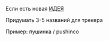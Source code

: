 Если есть новая [ИДЕЯ](https://github.com/soda-io/soda-track/issues)

Придумать 3-5 названий для трекера

Пример: пушинка / pushinco 

